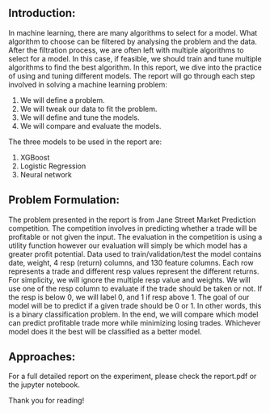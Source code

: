 ## Introduction:

In machine learning, there are many algorithms to select for a model. What algorithm to choose can be filtered by analysing the problem and the data. After the filtration process, we are often left with multiple algorithms to select for a model. In this case, if feasible, we should train and tune multiple algorithms to find the best algorithm. In this report, we dive into the practice of using and tuning different models. The report will go through each step involved in solving a machine learning problem:
  1.  We will define a problem.
  2.	We will tweak our data to fit the problem.
  3.	We will define and tune the models.
  4.	We will compare and evaluate the models.
  
The three models to be used in the report are:

  1.	XGBoost
  2.	Logistic Regression
  3.	Neural network


## Problem Formulation:

The problem presented in the report is from Jane Street Market Prediction competition. The competition involves in predicting whether a trade will be profitable or not given the input. The evaluation in the competition is using a utility function however our evaluation will simply be which model has a greater profit potential.
Data used to train/validation/test the model contains date, weight, 4 resp (return) columns, and 130 feature columns. Each row represents a trade and different resp values represent the different returns. For simplicity, we will ignore the multiple resp value and weights. We will use one of the resp column to evaluate if the trade should be taken or not. If the resp is below 0, we will label 0, and 1 if resp above 1. The goal of our model will be to predict if a given trade should be 0 or 1. In other words, this is a binary classification problem.
In the end, we will compare which model can predict profitable trade more while minimizing losing trades.  Whichever model does it the best will be classified as a better model.

## Approaches:

For a full detailed report on the experiment, please check the report.pdf or the jupyter notebook.

Thank you for reading!
